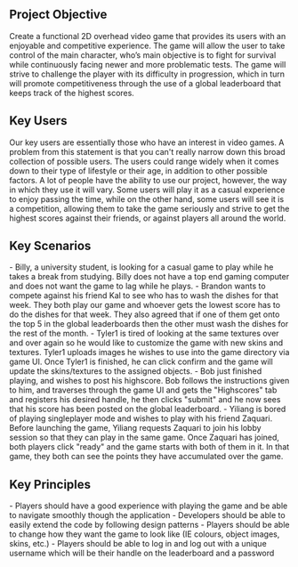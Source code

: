 <h2>Project Objective</h2>
Create a functional 2D overhead video game that provides its users with an enjoyable and competitive experience. The game will allow the user to take control of the main character, who’s main objective is to fight for survival while continuously facing newer and more problematic tests. The game will strive to challenge the player with its difficulty in progression, which in turn will promote competitiveness through the use of a global leaderboard that keeps track of the highest scores.

<h2>Key Users</h2>
Our key users are essentially those who have an interest in video games. A problem from this statement is that you can't really narrow down this broad collection of possible users. The users could range widely when it comes down to their type of lifestyle or their age, in addition to other possible factors. A lot of people have the ability to use our project, however, the way in which they use it will vary. Some users will play it as a casual experience to enjoy passing the time, while on the other hand, some users will see it is a competition, allowing them to take the game seriously and strive to get the highest scores against their friends, or against players all around the world.

<h2>Key Scenarios</h2>
- Billy, a university student, is looking for a casual game to play while he takes a break from studying. Billy does not have a top end gaming computer and does not want the game to lag while he plays.	
- Brandon wants to compete against his friend Kal to see who has to wash the dishes for that week. They both play our game and whoever gets the lowest score has to do the dishes for that week. They also agreed that if one of them get onto the top 5 in the global leaderboards then the other must wash the dishes for the rest of the month. 
- Tyler1 is tired of looking at the same textures over and over again so he would like to customize the game with new skins and textures. Tyler1 uploads images he wishes to use into the game directory via game UI. Once Tyler1 is finished, he can click confirm and the game will update the skins/textures to the assigned objects.
- Bob just finished playing, and wishes to post his highscore. Bob follows the instructions given to him, and traverses through the game UI and gets the "Highscores" tab and registers his desired handle, he then clicks "submit" and he now sees that his score has been posted on the global leaderboard. 
- Yiliang is bored of playing singleplayer mode and wishes to play with his friend Zaquari. Before launching the game, Yiliang requests Zaquari to join his lobby session so that they can play in the same game. Once Zaquari has joined, both players click "ready" and the game starts with both of them in it. In that game, they both can see the points they have accumulated over the game. 
	  
<h2>Key Principles</h2>
- Players should have a good experience with playing the game and be able to navigate smoothly though the application
- Developers should be able to easily extend the code by following design patterns 
- Players should be able to change how they want the game to look like (IE colours, object images, skins, etc.)
- Players should be able to log in and log out with a unique username which will be their handle on the leaderboard and a password 
